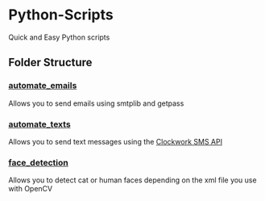 # Python-Scripts
Quick and Easy Python scripts


## Folder Structure

### [automate_emails](https://www.youtube.com/watch?v=yHBM3coc86s&t=11s)
Allows you to send emails using smtplib and getpass

### [automate_texts](https://www.youtube.com/watch?v=ixd-yM72V-I&t=162s)
Allows you to send text messages using the [Clockwork SMS API](https://www.clockworksms.com/)

### [face_detection](https://www.youtube.com/watch?v=20OCvqduKZg&t=12s)
Allows you to detect cat or human faces depending on the xml file you use with OpenCV
